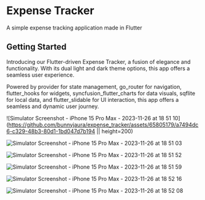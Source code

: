 # Expense Tracker

A simple expense tracking application made in Flutter

## Getting Started

Introducing our Flutter-driven Expense Tracker, a fusion of elegance and functionality. With its dual light and dark theme options, this app offers a seamless user experience.

Powered by provider for state management, go_router for navigation, flutter_hooks for widgets, syncfusion_flutter_charts for data visuals, sqflite for local data, and flutter_slidable for UI interaction, this app offers a seamless and dynamic user journey.


![Simulator Screenshot - iPhone 15 Pro Max - 2023-11-26 at 18 51 10](https://github.com/bunnyjaura/expense_tracker/assets/65805179/a7494dc6-c329-48b3-80d1-1bd047d7b194 || height=200)

![Simulator Screenshot - iPhone 15 Pro Max - 2023-11-26 at 18 51 03](https://github.com/bunnyjaura/expense_tracker/assets/65805179/8bdf7b5e-840c-48e3-80ef-9e23495e6dad)

![Simulator Screenshot - iPhone 15 Pro Max - 2023-11-26 at 18 51 52](https://github.com/bunnyjaura/expense_tracker/assets/65805179/d0281aa3-3e9b-4b7c-88bd-daf689f5fc27)

![Simulator Screenshot - iPhone 15 Pro Max - 2023-11-26 at 18 51 59](https://github.com/bunnyjaura/expense_tracker/assets/65805179/21287f14-20cf-4dfd-a860-ffa443826001)

![Simulator Screenshot - iPhone 15 Pro Max - 2023-11-26 at 18 52 16](https://github.com/bunnyjaura/expense_tracker/assets/65805179/a1dad8bf-0ab4-427c-9395-bf14b192f825)

![Simulator Screenshot - iPhone 15 Pro Max - 2023-11-26 at 18 52 08](https://github.com/bunnyjaura/expense_tracker/assets/65805179/cee44947-9b5a-42d4-bbea-190e28b3464b)

